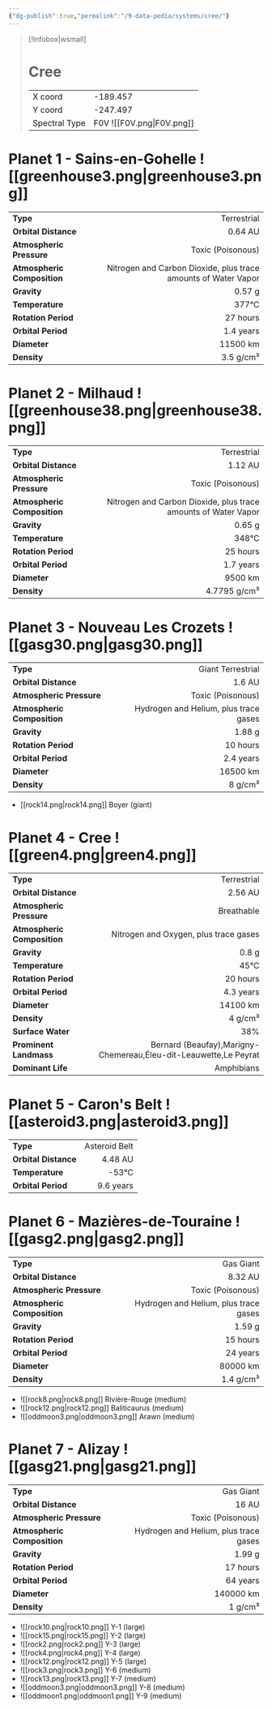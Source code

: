 ```yaml
---
{"dg-publish":true,"permalink":"/9-data-pedia/systems/cree/"}
---
```


> [!infobox|wsmall]
> # Cree
> | | |
> | - | - |
> | X coord | -189.457 |
> | Y coord| -247.497 |
> | Spectral Type | F0V ![[F0V.png\|F0V.png]] |

# Planet 1 - Sains-en-Gohelle ![[greenhouse3.png\|greenhouse3.png]]
|                             |                           |
| --------------------------- | -------------------------:|
| **Type**                    |             Terrestrial |
| **Orbital Distance**        |   0.64 AU |
| **Atmospheric Pressure**    |       Toxic (Poisonous) |
| **Atmospheric Composition** |      Nitrogen and Carbon Dioxide, plus trace amounts of Water Vapor |
| **Gravity**                 |        0.57 g |
| **Temperature**             |    377°C |
| **Rotation Period**         |  27 hours |
| **Orbital Period** | 1.4 years |
| **Diameter**                |      11500 km | 
| **Density**                 |    3.5 g/cm³ |





# Planet 2 - Milhaud ![[greenhouse38.png\|greenhouse38.png]]
|                             |                           |
| --------------------------- | -------------------------:|
| **Type**                    |             Terrestrial |
| **Orbital Distance**        |   1.12 AU |
| **Atmospheric Pressure**    |       Toxic (Poisonous) |
| **Atmospheric Composition** |      Nitrogen and Carbon Dioxide, plus trace amounts of Water Vapor |
| **Gravity**                 |        0.65 g |
| **Temperature**             |    348°C |
| **Rotation Period**         |  25 hours |
| **Orbital Period** | 1.7 years |
| **Diameter**                |      9500 km | 
| **Density**                 |    4.7795 g/cm³ |





# Planet 3 - Nouveau Les Crozets ![[gasg30.png\|gasg30.png]]
|                             |                           |
| --------------------------- | -------------------------:|
| **Type**                    |             Giant Terrestrial |
| **Orbital Distance**        |   1.6 AU |
| **Atmospheric Pressure**    |       Toxic (Poisonous) |
| **Atmospheric Composition** |      Hydrogen and Helium, plus trace gases |
| **Gravity**                 |        1.88 g |
| **Rotation Period**         |  10 hours |
| **Orbital Period** | 2.4 years |
| **Diameter**                |      16500 km | 
| **Density**                 |    8 g/cm³ |



- [[rock14.png\|rock14.png]] Boyer (giant)

# Planet 4 - Cree ![[green4.png\|green4.png]]
|                             |                           |
| --------------------------- | -------------------------:|
| **Type**                    |             Terrestrial |
| **Orbital Distance**        |   2.56 AU |
| **Atmospheric Pressure**    |       Breathable |
| **Atmospheric Composition** |      Nitrogen and Oxygen, plus trace gases |
| **Gravity**                 |        0.8 g |
| **Temperature**             |    45°C |
| **Rotation Period**         |  20 hours |
| **Orbital Period** | 4.3 years |
| **Diameter**                |      14100 km | 
| **Density**                 |    4 g/cm³ |
| **Surface Water**           |           38% | 
| **Prominent Landmass**      |         Bernard (Beaufay),Marigny-Chemereau,Éleu-dit-Leauwette,Le Peyrat | 
| **Dominant Life**           |         Amphibians |





# Planet 5 - Caron's Belt ![[asteroid3.png\|asteroid3.png]]
|                             |                           |
| --------------------------- | -------------------------:|
| **Type**                    |             Asteroid Belt |
| **Orbital Distance**        |   4.48 AU |
| **Temperature**             |    -53°C |
| **Orbital Period** | 9.6 years |





# Planet 6 - Mazières-de-Touraine ![[gasg2.png\|gasg2.png]]
|                             |                           |
| --------------------------- | -------------------------:|
| **Type**                    |             Gas Giant |
| **Orbital Distance**        |   8.32 AU |
| **Atmospheric Pressure**    |       Toxic (Poisonous) |
| **Atmospheric Composition** |      Hydrogen and Helium, plus trace gases |
| **Gravity**                 |        1.59 g |
| **Rotation Period**         |  15 hours |
| **Orbital Period** | 24 years |
| **Diameter**                |      80000 km | 
| **Density**                 |    1.4 g/cm³ |



- ![[rock8.png\|rock8.png]] Rivière-Rouge (medium)
- ![[rock12.png\|rock12.png]] Baliticaurus (medium)
- ![[oddmoon3.png\|oddmoon3.png]] Arawn (medium)


# Planet 7 - Alizay ![[gasg21.png\|gasg21.png]]
|                             |                           |
| --------------------------- | -------------------------:|
| **Type**                    |             Gas Giant |
| **Orbital Distance**        |   16 AU |
| **Atmospheric Pressure**    |       Toxic (Poisonous) |
| **Atmospheric Composition** |      Hydrogen and Helium, plus trace gases |
| **Gravity**                 |        1.99 g |
| **Rotation Period**         |  17 hours |
| **Orbital Period** | 64 years |
| **Diameter**                |      140000 km | 
| **Density**                 |    1 g/cm³ |



- ![[rock10.png\|rock10.png]] Y-1 (large)
- ![[rock15.png\|rock15.png]] Y-2 (large)
- ![[rock2.png\|rock2.png]] Y-3 (large)
- ![[rock4.png\|rock4.png]] Y-4 (large)
- ![[rock12.png\|rock12.png]] Y-5 (large)
- ![[rock3.png\|rock3.png]] Y-6 (medium)
- ![[rock13.png\|rock13.png]] Y-7 (medium)
- ![[oddmoon3.png\|oddmoon3.png]] Y-8 (medium)
- ![[oddmoon1.png\|oddmoon1.png]] Y-9 (medium)


